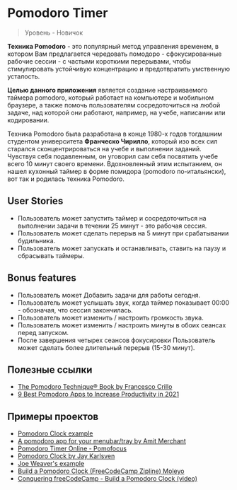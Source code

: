 # Pomodoro Timer

>Уровень - Новичок

**Техника Pomodoro** - это популярный метод управления временем, в котором Вам предлагается чередовать помодоро - сфокусированные рабочие сессии - с частыми короткими перерывами, чтобы стимулировать устойчивую концентрацию и предотвратить умственную усталость.

**Целью данного приложения** является создание настраиваемого таймера pomodoro, который работает на компьютере и мобильном браузере, а также помочь пользователям сосредоточиться на любой задаче, над которой они работают, например, на учебе, написании или кодировании.

Техника Pomodoro была разработана в конце 1980-х годов тогдашним студентом университета **Франческо Чирилло**, который изо всех сил старался сконцентрироваться на учебе и выполнении заданий. Чувствуя себя подавленным, он уговорил сам себя посвятить  учебе всего 10 минут своего времени. Вдохновленный этим испытанием, он нашел кухонный таймер в форме помидора (pomodoro по-итальянски), вот так и родилась техника Pomodoro.

## User Stories

- Пользователь может запустить таймер и сосредоточиться на выполнении задачи в течении 25 минут - это рабочая сессия.
- Пользователь может сделать перерыв на 5 минут при срабатывании будильника.
- Пользователь может запускать и останавливать, ставить на паузу и сбрасывать таймеры.

## Bonus features

- Пользователь может Добавить задачи для работы сегодня.
- Пользователь может услышать звук, когда таймер показывает 00:00 - обозначая, что сессия закончилась.
- Пользователь может изменить / настроить громкость звука.
- Пользователь может изменить / настроить минуты в обоих сеансах перед запуском.
- После завершения четырех сеансов фокусировки Пользователь может сделать более длительный перерыв (15-30 минут).

## Полезные ссылки

- [The Pomodoro Technique® Book by Francesco Crillo](https://francescocirillo.com/products/the-pomodoro-technique)
- [9 Best Pomodoro Apps to Increase Productivity in 2021](https://geekbot.com/blog/best-pomodoro-apps/#pomotodo)

## Примеры проектов

- [Pomodoro Clock example](https://codepen.io/freeCodeCamp/full/XpKrrW)
- [A pomodoro app for your menubar/tray by Amit Merchant](https://github.com/amitmerchant1990/pomolectron/blob/91e651612337fb11c46e5d2bd2bdc0feaad24289/README.md)
- [Pomodoro Timer Online - Pomofocus](https://pomofocus.io/)
- [Pomodoro Clock by Jay Karlsven](https://codepen.io/JayV30/pen/ZWEqLQ)
- [Joe Weaver's example](https://codepen.io/JoeCodesStuff/pen/bLbbxK)
- [Build a Pomodoro Clock (FreeCodeCamp Zipline) Moleyo](https://codepen.io/Moleyo/pen/JdypaP)
- [Conquering freeCodeCamp - Build a Pomodoro Clock (video)](https://www.youtube.com/watch?v=5rz6XbrCqt0&ab_channel=FlorinPop)
